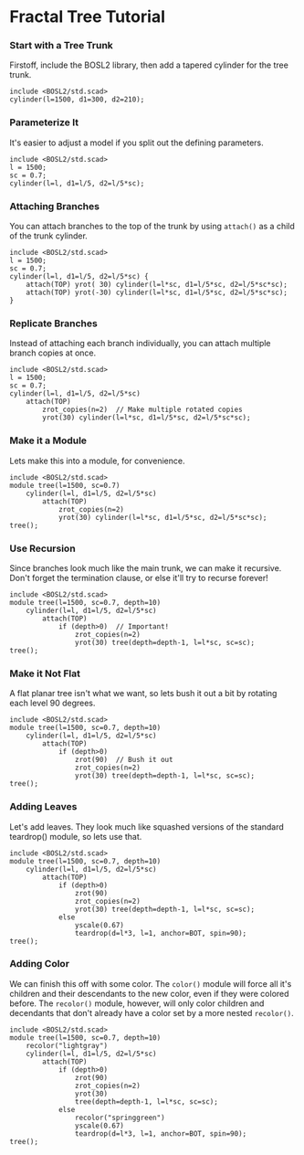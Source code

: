 # Fractal Tree Tutorial

### Start with a Tree Trunk

Firstoff, include the BOSL2 library, then add a tapered cylinder for the tree trunk.

```openscad-example
include <BOSL2/std.scad>
cylinder(l=1500, d1=300, d2=210);
```

### Parameterize It

It's easier to adjust a model if you split out the defining parameters.

```openscad-example
include <BOSL2/std.scad>
l = 1500;
sc = 0.7;
cylinder(l=l, d1=l/5, d2=l/5*sc);
```

### Attaching Branches

You can attach branches to the top of the trunk by using `attach()` as a child of the trunk cylinder.

```openscad-example
include <BOSL2/std.scad>
l = 1500;
sc = 0.7;
cylinder(l=l, d1=l/5, d2=l/5*sc) {
    attach(TOP) yrot( 30) cylinder(l=l*sc, d1=l/5*sc, d2=l/5*sc*sc);
    attach(TOP) yrot(-30) cylinder(l=l*sc, d1=l/5*sc, d2=l/5*sc*sc);
}
```

### Replicate Branches

Instead of attaching each branch individually, you can attach multiple branch copies at once.

```openscad-example
include <BOSL2/std.scad>
l = 1500;
sc = 0.7;
cylinder(l=l, d1=l/5, d2=l/5*sc)
    attach(TOP)
        zrot_copies(n=2)  // Make multiple rotated copies
        yrot(30) cylinder(l=l*sc, d1=l/5*sc, d2=l/5*sc*sc);
```

### Make it a Module

Lets make this into a module, for convenience.

```openscad-example
include <BOSL2/std.scad>
module tree(l=1500, sc=0.7)
    cylinder(l=l, d1=l/5, d2=l/5*sc)
        attach(TOP)
            zrot_copies(n=2)
            yrot(30) cylinder(l=l*sc, d1=l/5*sc, d2=l/5*sc*sc);
tree();
```

### Use Recursion

Since branches look much like the main trunk, we can make it recursive. Don't forget the termination clause, or else it'll try to recurse forever!

```openscad-example
include <BOSL2/std.scad>
module tree(l=1500, sc=0.7, depth=10)
    cylinder(l=l, d1=l/5, d2=l/5*sc)
        attach(TOP)
            if (depth>0)  // Important!
                zrot_copies(n=2)
                yrot(30) tree(depth=depth-1, l=l*sc, sc=sc);
tree();
```

### Make it Not Flat

A flat planar tree isn't what we want, so lets bush it out a bit by rotating each level 90 degrees.

```openscad-example
include <BOSL2/std.scad>
module tree(l=1500, sc=0.7, depth=10)
    cylinder(l=l, d1=l/5, d2=l/5*sc)
        attach(TOP)
            if (depth>0)
                zrot(90)  // Bush it out
                zrot_copies(n=2)
                yrot(30) tree(depth=depth-1, l=l*sc, sc=sc);
tree();
```

### Adding Leaves

Let's add leaves. They look much like squashed versions of the standard teardrop() module, so lets use that.

```openscad-example
include <BOSL2/std.scad>
module tree(l=1500, sc=0.7, depth=10)
    cylinder(l=l, d1=l/5, d2=l/5*sc)
        attach(TOP)
            if (depth>0)
                zrot(90)
                zrot_copies(n=2)
                yrot(30) tree(depth=depth-1, l=l*sc, sc=sc);
            else
                yscale(0.67)
                teardrop(d=l*3, l=1, anchor=BOT, spin=90);
tree();
```

### Adding Color

We can finish this off with some color. The `color()` module will force all it's children and
their descendants to the new color, even if they were colored before. The `recolor()` module,
however, will only color children and decendants that don't already have a color set by a more
nested `recolor()`.

```openscad-example
include <BOSL2/std.scad>
module tree(l=1500, sc=0.7, depth=10)
    recolor("lightgray")
    cylinder(l=l, d1=l/5, d2=l/5*sc)
        attach(TOP)
            if (depth>0)
                zrot(90)
                zrot_copies(n=2)
                yrot(30)
                tree(depth=depth-1, l=l*sc, sc=sc);
            else
                recolor("springgreen")
                yscale(0.67)
                teardrop(d=l*3, l=1, anchor=BOT, spin=90);
tree();
```

